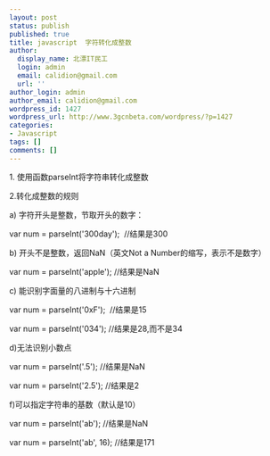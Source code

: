```yaml
---
layout: post
status: publish
published: true
title: javascript  字符转化成整数
author:
  display_name: 北漂IT民工
  login: admin
  email: calidion@gmail.com
  url: ''
author_login: admin
author_email: calidion@gmail.com
wordpress_id: 1427
wordpress_url: http://www.3gcnbeta.com/wordpress/?p=1427
categories:
- Javascript
tags: []
comments: []
---
```

<p>1. 使用函数parseInt将字符串转化成整数</p>
<p>2.转化成整数的规则</p>
<p>a) 字符开头是整数，节取开头的数字：</p>
<p>var num = parseInt('300day'); &nbsp;//结果是300</p>
<p>b) 开头不是整数，返回NaN（英文Not a Number的缩写，表示不是数字）</p>
<p>var num = parseInt('apple'); //结果是NaN</p>
<p>c) 能识别字面量的八进制与十六进制</p>
<p>var num = parseInt('0xF'); &nbsp;//结果是15</p>
<p>var num = parseInt('034'); //结果是28,而不是34</p>
<p>d)无法识别小数点</p>
<p>var num = parseInt('.5'); //结果是NaN</p>
<p>var num = parseInt('2.5'); //结果是2</p>
<p>f)可以指定字符串的基数（默认是10）</p>
<p>var num = parseInt('ab'); //结果是NaN</p>
<p>var num = parseInt('ab', 16); //结果是171</p>
